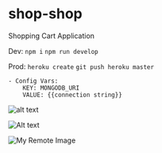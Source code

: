 # shop-shop

Shopping Cart Application

Dev:
```npm i```
```npm run develop```

Prod:
```heroku create```
```git push heroku master```

    - Config Vars:
        KEY: MONGODB_URI
        VALUE: {{connection string}}


![alt text](https://via.placeholder.com/200)

<img src="https://via.placeholder.com/200" alt="Alt text" title="Optional title">

![My Remote Image](https://via.placeholder.com/200?dl=0)

